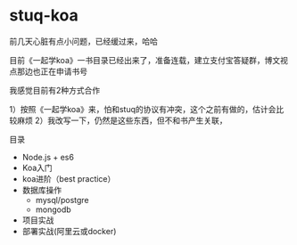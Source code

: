 # stuq-koa

前几天心脏有点小问题，已经缓过来，哈哈

目前《一起学koa》一书目录已经出来了，准备连载，建立支付宝答疑群，博文视点那边也正在申请书号

我感觉目前有2种方式合作

1）按照《一起学koa》来，怕和stuq的协议有冲突，这个之前有做的，估计会比较麻烦
2）我改写一下，仍然是这些东西，但不和书产生关联，

目录

- Node.js + es6
- Koa入门
- koa进阶（best practice）
- 数据库操作
  - mysql/postgre
  - mongodb
- 项目实战
- 部署实战(阿里云或docker)

